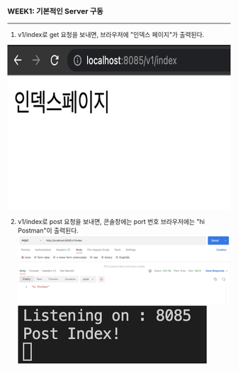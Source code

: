 ### WEEK1: 기본적인 Server 구동
---
1. v1/index로 get 요청을 보내면, 브라우저에 "인덱스 페이지"가 출력된다.
<img src="../img/1.png"  width="700" height="370">


2. v1/index로 post 요청을 보내면, 콘솔창에는 port 번호 브라우저에는 "hi Postman"이 출력된다.
![default](/img/2-1.png)
![default](/img/2-2.png)
